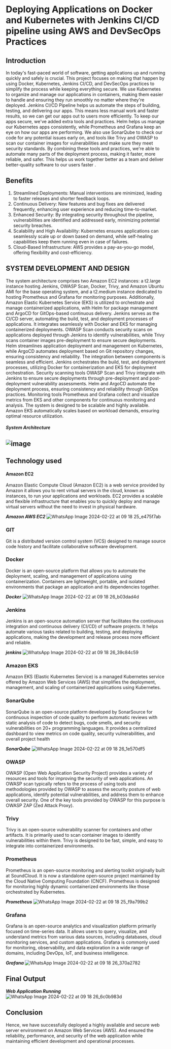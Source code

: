 # **Deploying Applications on Docker and Kubernetes with Jenkins CI/CD pipeline using AWS and DevSecOps Practices**

## ****Introduction****
In today's fast-paced world of software, getting applications up and running quickly and 
safely is crucial. This project focuses on making that happen by using Docker, 
Kubernetes, Jenkins CI/CD, and DevSecOps practices to simplify the process while 
keeping everything secure.
We use Kubernetes to organize and manage our applications in containers, making them 
easier to handle and ensuring they run smoothly no matter where they're deployed.
Jenkins CI/CD Pipeline helps us automate the steps of building, testing, and delivering 
our apps. This means less manual work and faster results, so we can get our apps out to 
users more efficiently.
To keep our apps secure, we've added extra tools and practices. Helm helps us manage 
our Kubernetes apps consistently, while Prometheus and Grafana keep an eye on how our 
apps are performing.
We also use SonarQube to check our code for any potential issues early on, and tools like 
Trivy and OWASP to scan our container images for vulnerabilities and make sure they 
meet security standards.
By combining these tools and practices, we're able to automate many parts of the 
deployment process, making it faster, more reliable, and safer. This helps us work together better as a team and deliver better-quality software to our users faster .


## **Benefits** 
1. Streamlined Deployments: Manual interventions are minimized, leading to faster 
releases and shorter feedback loops.
2. Continuous Delivery: New features and bug fixes are delivered frequently, 
enhancing user experience and reducing time-to-market.
3. Enhanced Security: By integrating security throughout the pipeline, 
vulnerabilities are identified and addressed early, minimizing potential security 
breaches.
4. Scalability and High Availability: Kubernetes ensures applications can seamlessly 
scale up or down based on demand, while self-healing capabilities keep them 
running even in case of failures.
5. Cloud-Based Infrastructure: AWS provides a pay-as-you-go model, offering 
flexibility and cost-efficiency.


## **SYSTEM DEVELOPMENT AND DESIGN**
The system architecture comprises two Amazon EC2 instances: a t2.large instance 
hosting Jenkins, OWASP Scan, Docker, Trivy, and Amazon Ubuntu AMI for the base 
operating system, and a t2.medium instance dedicated to hosting Prometheus and Grafana 
for monitoring purposes. Additionally, Amazon Elastic Kubernetes Service (EKS) is 
utilized to orchestrate and manage containerized applications, with Helm for package 
management and ArgoCD for GitOps-based continuous delivery.
Jenkins serves as the CI/CD server, automating the build, test, and deployment processes 
of applications. It integrates seamlessly with Docker and EKS for managing 
containerized deployments. OWASP Scan conducts security scans on applications 
deployed through Jenkins to identify vulnerabilities, while Trivy scans container images 
pre-deployment to ensure secure deployments. Helm streamlines application deployment 
and management on Kubernetes, while ArgoCD automates deployment based on Git 
repository changes, ensuring consistency and reliability.
The integration between components is seamless and efficient. Jenkins orchestrates the 
build, test, and deployment processes, utilizing Docker for containerization and EKS for 
deployment orchestration. Security scanning tools OWASP Scan and Trivy integrate with 
Jenkins to ensure secure deployments through pre-deployment and post-deployment 
vulnerability assessments. Helm and ArgoCD automate the deployment process, ensuring 
consistency and reliability through GitOps practices. Monitoring tools Prometheus and 
Grafana collect and visualize metrics from EKS and other components for continuous 
monitoring and analysis.
The system is designed to be scalable and highly available. Amazon EKS automatically 
scales based on workload demands, ensuring optimal resource utilization.
#### ***System Architecture***

## ![image](https://github.com/C1-80417/finalproject/assets/75259679/33960b97-0518-411b-828e-e982b757358a)

## **Technology used**
#### Amazon EC2
Amazon Elastic Compute Cloud (Amazon EC2) is a web service provided by 
Amazon it allows you to rent virtual servers in the cloud, known as instances, to run 
your applications and workloads. EC2 provides a scalable and flexible infrastructure 
that enables you to quickly deploy and manage virtual servers without the need to 
invest in physical hardware.

***Amazon AWS EC2***
![WhatsApp Image 2024-02-22 at 09 18 25_e475f7ab](https://github.com/C1-80417/finalproject/assets/75259679/13d7e8df-64ef-40c4-9cc9-2affaa1eeeba)

### GIT
Git is a distributed version control system (VCS) designed to manage source code history and facilitate collaborative software development.

### Docker
Docker is an open-source platform that allows you to automate the deployment, 
scaling, and management of applications using containerization. Containers are 
lightweight, portable, and isolated environments that package an application and its 
dependencies together.

***Docker***
![WhatsApp Image 2024-02-22 at 09 18 26_b03dad4d](https://github.com/C1-80417/finalproject/assets/75259679/3ff1cab6-c256-4af0-9bfe-5c906dead3f5)


### Jenkins
Jenkins is an open-source automation server that facilitates the continuous 
integration and continuous delivery (CI/CD) of software projects. It helps automate 
various tasks related to building, testing, and deploying applications, making the 
development and release process more efficient and reliable. 

***jenkins***
![WhatsApp Image 2024-02-22 at 09 18 26_39c84c59](https://github.com/C1-80417/finalproject/assets/75259679/7729912a-b384-446d-b64d-018bea7648e1)

### Amazon EKS
Amazon EKS (Elastic Kubernetes Service) is a managed Kubernetes service offered 
by Amazon Web Services (AWS) that simplifies the deployment, management, and 
scaling of containerized applications using Kubernetes.

### SonarQube
SonarQube is an open-source platform developed by SonarSource for continuous 
inspection of code quality to perform automatic reviews with static analysis of code 
to detect bugs, code smells, and security vulnerabilities on 20+ programming 
languages. It provides a centralized dashboard to view metrics on code quality, 
security vulnerabilities, and overall project health

***SonarQube***
![WhatsApp Image 2024-02-22 at 09 18 26_1e570df5](https://github.com/C1-80417/finalproject/assets/75259679/3a20f3b4-a0ce-452f-840d-3f203efb9fb8)

### OWASP
OWASP (Open Web Application Security Project) provides a variety of resources 
and tools for improving the security of web applications. An OWASP scan typically 
refers to the process of using tools and methodologies provided by OWASP to 
assess the security posture of web applications, identify potential vulnerabilities, and 
address them to enhance overall security. One of the key tools provided by OWASP 
for this purpose is OWASP ZAP (Zed Attack Proxy).

### Trivy 
Trivy is an open-source vulnerability scanner for containers and other artifacts. It is 
primarily used to scan container images to identify vulnerabilities within them. 
Trivy is designed to be fast, simple, and easy to integrate into containerized 
environments.

### Prometheus
Prometheus is an open-source monitoring and alerting toolkit originally built at 
SoundCloud. It is now a standalone open-source project maintained by the Cloud 
Native Computing Foundation (CNCF). Prometheus is designed for monitoring 
highly dynamic containerized environments like those orchestrated by Kubernetes.

***Prometheus***
![WhatsApp Image 2024-02-22 at 09 18 25_f9a799b2](https://github.com/C1-80417/finalproject/assets/75259679/6e0c6cfc-7da8-4ab8-8f25-60c76c65c70d)

### Grafana
Grafana is an open-source analytics and visualization platform primarily focused on 
time-series data. It allows users to query, visualize, and understand metrics from 
various data sources, including databases, cloud monitoring services, and custom 
applications. Grafana is commonly used for monitoring, observability, and data 
exploration in a wide range of domains, including DevOps, IoT, and business 
intelligence.

***Grafana***
![WhatsApp Image 2024-02-22 at 09 18 26_370a2782](https://github.com/C1-80417/finalproject/assets/75259679/21e3140d-9bc4-46ed-84e6-9e7efba399b0)

## Final Output

***Web Application Running***
![WhatsApp Image 2024-02-22 at 09 18 26_6c0b983d](https://github.com/C1-80417/finalproject/assets/75259679/6167bdbe-c7f4-4898-9688-8b83e39ce5dd)

## Conclusion
Hence, we have successfully deployed a highly available and secure web server 
environment on Amazon Web Services (AWS). And ensured the reliability, performance, 
and security of the web application while maintaining efficient development and 
operational processes.
